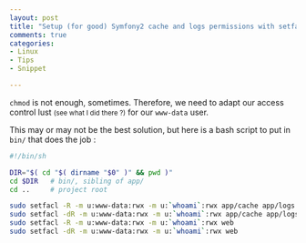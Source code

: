 ```yaml
---
layout: post
title: "Setup (for good) Symfony2 cache and logs permissions with setfacl"
comments: true
categories:
- Linux
- Tips
- Snippet

---
```


`chmod` is not enough, sometimes.
Therefore, we need to adapt our access control lust <small>(see what I did there ?)</small> for our `www-data` user.

This may or may not be the best solution, but here is a bash script to put in `bin/` that does the job :

``` bash bin/setup_permissions.sh
#!/bin/sh

DIR="$( cd "$( dirname "$0" )" && pwd )"
cd $DIR   # bin/, sibling of app/
cd ..     # project root

sudo setfacl -R -m u:www-data:rwx -m u:`whoami`:rwx app/cache app/logs
sudo setfacl -dR -m u:www-data:rwx -m u:`whoami`:rwx app/cache app/logs
sudo setfacl -R -m u:www-data:rwx -m u:`whoami`:rwx web
sudo setfacl -dR -m u:www-data:rwx -m u:`whoami`:rwx web
```
